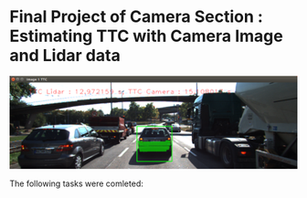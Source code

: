 # Final Project of Camera Section : Estimating TTC with Camera Image and Lidar data

<img src="pngs.d/3DTrack.png" />

The following tasks were comleted:
